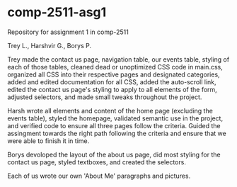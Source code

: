 # comp-2511-asg1
Repository for assignment 1 in comp-2511

Trey L., Harshvir G., Borys P.

Trey made the contact us page, navigation table, our events table, styling of each of those tables, cleaned dead or unoptimized CSS code in main.css, organized all CSS into their respective pages and designated categories, added and edited documentation for all CSS, added the auto-scroll link, edited the contact us page's styling to apply to all elements of the form, adjusted selectors, and made small tweaks throughout the project.

Harsh wrote all elements and content of the home page (excluding the events table), styled the homepage, validated semantic use in the project, and verified code to ensure all three pages follow the criteria. Guided the assingment towards the right path following the criteria and ensure that we were able to finish it in time. 

Borys devoloped the layout of the about us page, did most styling for the contact us page, styled textboxes, and created the selectors.

Each of us wrote our own 'About Me' paragraphs and pictures.
